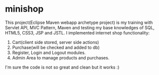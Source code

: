 # minishop
This project(Eclipse Maven webapp archetype project) is my training with Servlet API, MVC Pattern, Maven and testing my base knowledges of SQL, HTML5, CSS3, JSP and JSTL. I implemented internet shop functionality:
1. Cart(client side stored, server side actions)
2. Purchase(will be checked and added to db)
3. Register, Login and Logout modules.
4. Admin Area to manage products and purchases.

I'm sure the code is not so great and clean but it works :)
